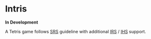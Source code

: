 # Intris

**In Development**

A Tetris game follows [SRS] guideline with additional [IRS] / [IHS] support.

[SRS]: http://harddrop.com/wiki/SRS "Super Rotation System"
[IRS]: http://harddrop.com/wiki/IRS "Initial Rotation System"
[IHS]: http://harddrop.com/wiki/IHS "Initial Hold System"
